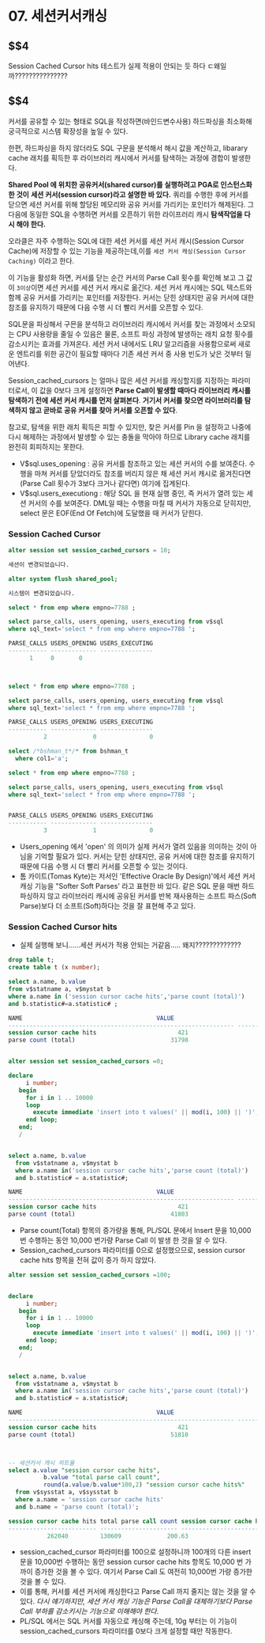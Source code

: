 # 07. 세션커서캐싱





## $$$$$$$$$$$$$$$$$$$$$$4

Session Cached Cursor hits 테스트가 실제 적용이 안되는 듯 하다 ㄷ왜일까???????????????

## $$$$$$$$$$$$$$$$$$$$$$4



커서를 공유할 수 있는 형태로 SQL을 작성하면(바인드변수사용) 하드파싱을 최소화해
궁극적으로 시스템 확장성을 높일 수 있다.

한편, 하드파싱을 하지 않더라도 SQL 구문을 분석해서 해시 값을 계산하고,
libarary cache 래치를 획득한 후 라이브러리 캐시에서 커서를 탐색하는 과정에 경합이 발생한다.

**Shared Pool 에 위치한 공유커서(shared cursor)를 실행하려고 PGA로 인스턴스화한 것이**
**세션 커서(session cursor)라고 설명한 바 있다.** 
쿼리를 수행한 후에 커서를 닫으면 세션 커서를 위해 할당된 메모리와 공유 커서를 가리키는 포인터가 해제된다.
그 다음에 동일한 SQL을 수행하면 커서를 오픈하기 위한 라이프러리 캐시 **탐색작업을 다시 해야 한다.**

오라클은 자주 수행하는 SQL에 대한 세션 커서를 세션 커서 캐시(Session Cursor Cache)에 저장할 수 있는 기능을
제공하는데,이를 `세션 커서 캐싱(Session Cursor Caching)` 이라고 한다.

이 기능을 활성화 하면, 커서를 닫는 순간 커서의 Parse Call 횟수를 확인해 보고 그 값이 `3이상`이면
세션 커서를 세션 커서 캐시로 옮긴다. 세션 커서 캐시에는 SQL 텍스트와 함께 공유 커서를 가리키는 포인터를 저장한다.
커서는 닫힌 상태지만 공유 커서에 대한 참조를 유지하기 때문에 다음 수행 시 더 빨리 커서를 오픈할 수 있다.

SQL문을 파싱해서 구믄을 분석하고 라이브러리 캐시에서 커서를 찾는 과정에서 소모되는 CPU 사용량을 줄일 수 있음은
물론, 소프트 파싱 과정에 발생하는 래치 요청 횟수를 감소시키는 효과를 가져온다. 세션 커서 내에서도 LRU 알고리즘을
사용함으로써 새로운 엔트리를 위한 공간이 필요할 때마다 기존 세션 커서 중 사용 빈도가 낮은 것부터 밀어낸다.

Session_cached_cursors 는 얼마나 많은 세션 커서를 캐싱할지를 지정하는 파라미터로서,
이 값을 0보다 크게 설정하면 **Parse Call이 발생할 때마다 라이브러리 캐시를 탐색하기 전에 세션 커서 캐시를 먼저 살펴본다**.
**거기서 커서를 찾으면 라이브러리를 탐색하지 않고 곧바로 공유 커서를 찾아 커서를 오픈할 수 있다**.

참고로, 탐색을 위한 래치 획득은 피할 수 있지만, 찾은 커서를 Pin 을 설정하고 나중에 다시 해제하는 과정에서 발생할 수 있는
충돌을 막아야 하므로 Library cache 래치를 완전히 회피하지는 못한다.

- V$sql.uses_opening : 공유 커서를 참조하고 있는 세션 커서의 수를 보여준다.
  수행을 마쳐 커서를 닫았더라도 참조를 버리지 않은 채 세션 커서 캐시로 옮겨진다면
  (Parse Call 횟수가 3보다 크거나 같다면) 여기에 집계된다.
- V$sql.users_executiong : 해당 SQL 을 현재 실행 중인, 즉 커서가 열려 있는 세션 커서의 수를 보여준다.
  DML일 때는 수행을 마칠 때 커서가 자동으로 닫히지만,
  select 문은 EOF(End Of Fetch)에 도달했을 때 커서가 닫힌다.





### Session Cached Cursor

```sql
alter session set session_cached_cursors = 10;

세션이 변경되었습니다.

alter system flush shared_pool;

시스템이 변경되었습니다.

select * from emp where empno=7788 ;

select parse_calls, users_opening, users_executing from v$sql
where sql_text='select * from emp where empno=7788 ';

PARSE_CALLS USERS_OPENING USERS_EXECUTING
----------- ------------- ---------------
	  1		0		0



select * from emp where empno=7788 ;

select parse_calls, users_opening, users_executing from v$sql
where sql_text='select * from emp where empno=7788 ';

PARSE_CALLS USERS_OPENING USERS_EXECUTING
----------- ------------- ---------------
          2             0               0

select /*bshman_t*/* from bshman_t
  where col1='a';

select * from emp where empno=7788 ;

select parse_calls, users_opening, users_executing from v$sql
where sql_text='select * from emp where empno=7788 ';


PARSE_CALLS USERS_OPENING USERS_EXECUTING
----------- ------------- ---------------
          3             1               0
```

- Users_opening 에서 'open' 의 의미가 실제 커서가 열려 있음을 의미하는 것이 아님을 기억할 필요가 있다.
  커서는 닫힌 상태지만, 공유 커서에 대한 참조를 유지하기 때문에 다음 수행 시 더 빨리 커서를 오픈할 수 있는 것이다.
- 톰 카이트(Tomas Kyte)는 저서인 'Effective Oracle By Design)'에서 세션 커서 캐싱 기능을 "Softer Soft Parses'
  라고 표현한 바 있다. 같은 SQL 문을 매번 하드파싱하지 않고 라이브러리 캐시에 공유된 커서를 반복 재사용하는
  소프트 파스(Soft Parse)보다 더 소프트(Soft)하다는 것을 잘 표현해 주고 있다.







### Session Cached Cursor hits

- 실제 실행해 보니......세션 커서가 적용 안되는 거같음..... 왜지?????????????

```sql
drop table t;
create table t (x number);

select a.name, b.value
from v$statname a, v$mystat b
where a.name in ('session cursor cache hits','parse count (total)')
and b.statistic#=a.statistic# ;

NAME								      VALUE
---------------------------------------------------------------- ----------
session cursor cache hits						421
parse count (total)						      31798


alter session set session_cached_cursors =0;

declare
     i number;
   begin
     for i in 1 .. 10000
     loop
       execute immediate 'insert into t values(' || mod(i, 100) || ')';
     end loop;
   end;
   /


select a.name, b.value
  from v$statname a, v$mystat b
  where a.name in('session cursor cache hits','parse count (total)')
  and b.statistic# = a.statistic#;

NAME								      VALUE
---------------------------------------------------------------- ----------
session cursor cache hits						421
parse count (total)						      41803

```

- Parse count(Total) 항목의 증가량을 통해, PL/SQL 문에서
  Insert 문을 10,000 번 수행하는 동안 10,000 번가량 Parse Call 이 발생 한 것을 알 수 있다.
- Session_cached_cursors 파라미터를 0으로 설정했으므로,
  session cursor cache hits 항목을 전혀 값이 증가 하지 않았다.

```sql
alter session set session_cached_cursors =100;


declare
     i number;
   begin
     for i in 1 .. 10000
     loop
       execute immediate 'insert into t values(' || mod(i, 100) || ')';
     end loop;
   end;
   /


select a.name, b.value
  from v$statname a, v$mystat b
  where a.name in('session cursor cache hits','parse count (total)')
  and b.statistic# = a.statistic#;

NAME								      VALUE
---------------------------------------------------------------- ----------
session cursor cache hits						421
parse count (total)						      51810



-- 세션커서 캐시 히트율
select a.value "session cursor cache hits",
          b.value "total parse call count",
          round(a.value/b.value*100,2) "session cursor cache hits%"
  from v$sysstat a, v$sysstat b
  where a.name = 'session cursor cache hits'
  and b.name = 'parse count (total)';

session cursor cache hits total parse call count session cursor cache hits%
------------------------- ---------------------- --------------------------
		   262040		  130609		     200.63
```

- session_cached_cursor 파라미터를 100으로 설정하니까 100개의
  다른 insert 문을 10,000번 수행하는 동안 session cursor cache hits 항목도 10,000 번 가까이 증가한
  것을 볼 수 있다. 여기서 Parse Call 도 여전히 10,000번 가량 증가한 것을 볼 수 있다.
- 이를 통해, 커서를 세션 커서에 캐싱한다고 Parse Call 까지 줄지는 않는 것을 알 수 있다.
  *다시 얘기하지만, 세션 커서 캐싱 기능은 Parse Call을 대체하기보다 Parse Call 부하를 감소키시는
  기능으로 이해해야 한다*.
- PL/SQL 에서는 SQL 커서를 자동으로 캐싱해 주는데, 10g 부터는 이 기능이 session_cached_cursors
  파라미터를 0보다 크게 설정할 때만 작동한다.
